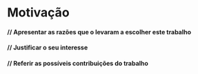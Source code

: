 # Motivação

#### // Apresentar as razões que o levaram a escolher este trabalho

#### // Justificar o seu interesse

#### // Referir as possíveis contribuições do trabalho
